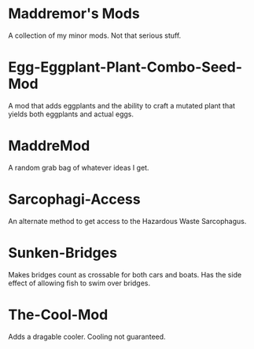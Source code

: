 # Maddremor's Mods
A collection of my minor mods. Not that serious stuff.

# Egg-Eggplant-Plant-Combo-Seed-Mod
A mod that adds eggplants and the ability to craft a mutated plant that yields both eggplants and actual eggs.

# MaddreMod
A random grab bag of whatever ideas I get.

# Sarcophagi-Access
An alternate method to get access to the Hazardous Waste Sarcophagus.

# Sunken-Bridges
Makes bridges count as crossable for both cars and boats. Has the side effect of allowing fish to swim over bridges.

# The-Cool-Mod
Adds a dragable cooler. Cooling not guaranteed.